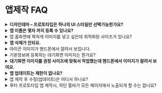 # 앱제작 FAQ

<details>

<summary><strong>디자인테마 – 프로토타입은 하나의 UI 스타일만 선택가능한가요?</strong></summary>

네 그렇습니다.

스윙에서 제공하는 디자인테마 – 프로토타입은 하나의 스타일만 선택해서 사용할 수 있습니다.

따라서 여러 스타일을 조합해서 사용하지 못합니다.&#x20;

간혹 슬라이드+ 탑이 합쳐진 UI스타일도 있는데요.

이렇게 여러 스타일을 혼합하여 사용하는  경우는 커스터마이징을 통해서 별도로 개발을 한 앱입니다.\
커스터마이징을 통해서 다양한 스타일을 적용하여 이용가능합니다.

</details>

<details>

<summary><strong>앱 이름은 몇자 까지 등록 수 있나요?</strong></summary>

앱을 제작할 때는 이름 글자수는 특별히 제한이 없습니다.

그러나 핸드폰에 어플을 설치했을 때 나타나는 글자수는 너무 길 경우 이름이 잘려서 표시가 됩니다.

**앱/어플 제목은 핸드폰 모델에 따라 조금씩 차이는 있지만 9글자\~11자까지 표시가 됩니다.**

만약 어플 이름이 10자를 넘어서면 핸드폰에 어플 설치시 앱 이름이 잘려서 보일 수  있게 됨으로 앱제작시 이름은 10자 내로 만들어주세요.

</details>

<details>

<summary>앱 홈화면에 꽉차게 이미지를 넣고 싶은데 최적화된 사이즈가 있나요?</summary>

앱에 들어가는 이미지는 권장 사이즈가 없습니다.

**핸드폰의 규격 사이즈가 모두 다르기 때문에 모든 기종에 동일한 이미지 사이즈를 알 수는 없습니다.**&#x20;

이미지의 경우 핸드폰 액정 화면의 가로 길이에 맞게 세로를 비율로 조절하는 형태입니다.

**권장드리는 사이즈는 모바일 화면 해상도 기준인 가로 1080px, 세로 1980\~2200px 사이즈로 맞추어서 작업해주세요.**

**★가로 사이즈에 맞게 세로 길이는 핸드폰 화면에 따라 조절이 됩니다.**

**따라서 세로는 어떤 프로토타입을 적용했는지, 핸드폰 기종에 따라서 세로 길이가 조금 남거나 짧을 수도 있어요.**

가로 사이즈로 고정되고, 세로는 모바일 환경에 따라 변경되기 때문에 모든 핸드폰에 동일한 화면이 보여질 수는 없습니다.

\* 단 핸드폰 별로 사이즈가 다르기 때문에 최신기종은 세로 길이가 좀 짧게 보일 수 있으며, 태블릿 같은 경우는 예외이니 참고해주세요.

&#x20;

</details>

<details>

<summary><strong>앱 삭제가 안되요.</strong></summary>

앱제거는 보유한 앱이 2개 이상일 때만 가능합니다.

앱이 1개밖에 없다면 제거가 되지 않습니다.

‘앱제거’ 는 내메뉴 –  [\[보유앱관리\]](http://www.swing2app.co.kr/view/app\_stat) 페이지로 가시면 앱제거를 할 수 있습니다.

\*유료이용자분들은 유료기간이 끝나기 전까지 앱이 제거되지 않도록 해놓았으니 유념해주세요

</details>

<details>

<summary>아이콘 이미지가 핸드폰에서 잘려서 보입니다.</summary>

아이콘 이미지 제작시에는 배경색상을 깔고, 배경 안에 센터 이미지를 넣어주셔야 합니다.

이때 센터 이미지가 너무 크지 않도록 해주세요.

\*중요\*배경색상 투명은 안되요, 색상을 꼭 넣어주셔야 합니다.&#x20;

&#x20;

핸드폰에 설치시 앱 아이콘을 둥글게 라운딩 처리하여 보여지게 됩니다.

\-참고 이미지

<img src="https://wp.swing2app.co.kr/wp-content/uploads/2022/07/%EC%95%B1%EC%95%84%EC%9D%B4%EC%BD%98%EA%B0%80%EC%9D%B4%EB%93%9C1-519x1024.png" alt="" data-size="original">

따라서 센터 이미지를 너무 크게 작업하면 라운딩 되면서 모서리 부분이 모두 잘려지게 됩니다.

감안하여 디자인해주시기 바랍니다.

아이콘 제작 가이드도 매뉴얼로 제공되고 있으니 상세 매뉴얼을 확인해주세요.

[**\[앱 아이콘 이미지 제작 가이드 보러가기\]**](https://wp.swing2app.co.kr/documentation/maual/appbasic/appicon/)



</details>

<details>

<summary>기본정보에 등록하는 대기화면 이미지는 뭔가요?</summary>

대기화면은 앱이 실행이 되기 전 로딩시간 동안 보여지는 화면이에요.

핸드폰 기종마다 인터넷환경마다 대기화면이 보여지는 시간은 차이가 있습니다.

1초\~3초 사이 정도로 짧게 보여집니다.

모바일 어플 정책상 대기화면은 필수로 넣어야 하는 항목이기 때문에 스윙투앱 앱제작시에도 대기화면에 보여질 이미지를 등록해주셔야 합니다.

대기화면 제작방법 가이드라인은 매뉴얼에서 상세히 확인할 수 있습니다.

**☞** [**대기화면 이미지  만드는 방법 보러가기**](https://wp.swing2app.co.kr/documentation/maual/appbasic/apploading/)

</details>

<details>

<summary><strong>대기화면 이미지를 권장 사이즈에 맞춰서 작업했는데 핸드폰에서 이미지가 잘려서 보여요.</strong></summary>

**대기화면 이미지 권장사이즈는 핸드폰 기종마다 액정화면이 다르기 때문에 모든 기종에 맞춰진 공식 권장사이즈 입니다. (2282\*2282)**

그런데 액정이 정사각형도 있고, 태블릿 화면 등 크기가 다 다르기 때문에 이미지를 만들 때 주요 이미지가 배경화면에 꽉 차지 않도록 만드셔야 합니다.

따라서 대기화면 작업시 스윙에서 제공하는 대기화면 가이드라인 매뉴얼을 확인하시고 제작해주셔야 합니다.

참고 이미지)

[![](https://s3.ap-northeast-2.amazonaws.com/swing2bucket/resource/image/help/20dcb89afcf17106ac72ea410440d487.png?type=w966)](http://blog.naver.com/PostView.nhn?blogId=swing2app\&logNo=221214959655\&parentCategoryNo=\&categoryNo=49\&viewDate=\&isShowPopularPosts=false\&from=postView)

첨부해놓은 이미지에서 파란색이 배경화면이되구요.(잘려도 되는 이미지)

회색칸 안에 중요 이미지 컷이 다 들어갈 수 있도록 작업해주시면 됩니다. (실제 화면에서 보여지는 이미지)

보통 사용자분들이 이미지를 파란색 영역까지 크게 작업해서 만드시기 때문에 핸드폰 기종에 따라서 이미지가 잘려서 보이는 겁니다.

따라서 대기화면은 가이드라인- 제작방법을 확인하여 만들어주시기 바랍니다.

**☞** [**대기화면 이미지  만드는 방법 보러가기**](https://wp.swing2app.co.kr/documentation/maual/appbasic/apploading/)

\


</details>

<details>

<summary><strong>앱 업데이트는 제한이 없나요?</strong></summary>

네 제한 없이 이용할 수 있습니다.&#x20;

앱을 제작 한뒤 수정하시고 업데이트하시는 것은 자유롭게 이용해주시면 됩니다.

</details>

<details>

<summary>앱 제작 후 수정(업데이트)은 어디서 하나요?</summary>

스윙투앱은 앱 수정(업데이트) 작업 페이지가 따로 있는 것이 아닙니다.

수정을 할 때도 동일하게 앱제작 페이지로 들어가서 진행해주세요.

기존에 제작된 앱에 덮어서 업데이트를 계속 하실 수 있구요.

저장한 후 업데이트 버튼을 누르면 새 버전으로 다시 제작이 됩니다.

</details>

<details>

<summary>푸터 프로토타입 앱 제작시, 하단 툴바가 모든 페이지에서 노출되게 할 수는 없나요?</summary>

앱 특성상 일반적으로 툴바를 상시 노출하지 않으며, 화면이 전환된 페이지에도 툴바를 노출을 하지 않습니다.

이전 페이지로 돌아가는 방법은 화면 왼쪽 상단에 < 이전 버튼을 제공하고 있습니다.

해당 버튼을 선택하여 이전 페이지로 돌아갈 수 있으며, 안드로이드폰은 Back버튼을 선택해서도 이동할 수 있습니다.

&#x20;

해당 시스템으로 제공이 되는 이유는,

하단 툴바가 어떤 페이지에서든 계속 보여진다면 이전 버튼을 선택하지 않고, 툴바를 이용하여 이전 페이지를 건너띄게 됩니다.

그렇게 되면 결론적으로 페이지들이 계속해서 앱에 누락이 되게 됩니다.

문제는 이렇게 누락된 페이지들이 앱 이용시 각종 에러를 발생하게 합니다.

이전 페이지에서 저장된 정보가 제대로 저장되지 않거나, 페이지가 누적되어 앱이 느려지거나 다음 페이지를 제대로 찾지 못하는 등의 이슈가 발생됩니다.

따라서 툴바는 메인 홈화면과 카테고리 목록 화면에서만 보여지게 하고 있습니다.

&#x20;

일반적으로 스윙투앱에서 제작하는 앱 뿐만 아니라 시중에 이용할 수 있는 타사 앱 역시 이러한 시스템으로 제작됩니다.

앱에서 툴바는 메인 화면 외에 화면이 다른 페이지로 전환될 경우 푸터 툴바를 숨기는 등의 시스템으로 제공됩니다.

따라서 툴바가 모든 페이지에서 제공되지 않으며 해당 시스템으로 계속 운영이 될 예정입니다.

</details>



